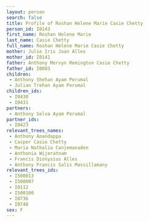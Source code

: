 ```yaml
---
layout: person
search: false
title: Profile of Roshan Helene Marie Casie Chetty
person_id: I0143
first_name: Roshan Helene Marie
last_name: Casie Chetty
full_name: Roshan Helene Marie Casie Chetty
mother: Julie Iris Joan Alles
mother_id: I0141
father: Anthony Mervyn Remington Casie Chetty
father_id: I0003
children:
 - Anthony Shehan Ayam Perumal
 - Julian Trehan Ayam Perumal
children_ids:
 - I0430
 - I0431
partners:
 - Anthony Selva Ayam Perumal
partner_ids:
 - I0423
relevant_trees_names:
 - Anthony Anandappa
 - Casper Casie Chetty
 - Maria Nathalia Canjemanaden
 - Anthonia Wijeratnam
 - Francis Dionysius Alles
 - Anthony Francis Salis Massillamany
relevant_trees_ids:
 - I500013
 - I500097
 - I0112
 - I500100
 - I0736
 - I0748
sex: F
---
```


